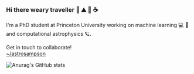 ### Hi there weary traveller 🌲 ⛰️ 🌙 ☕

I'm a PhD student at Princeton University working on machine learning 💻 🤖 \
and computational astrophysics 🪐.      

Get in touch to collaborate! \
[~/astrosampson](https://www.astrosampson.com/)


![Anurag's GitHub stats](https://github-readme-stats.vercel.app/api?username=sampsonML&show_icons=true&theme=nightowl&rank_icon=percentile)


